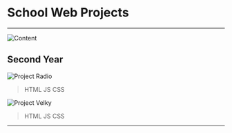 # School Web Projects
---

![Content](https://img.shields.io/badge/Content-red)

## Second Year

![Project Radio](https://img.shields.io/badge/Project-Radio-blue)
>HTML
>JS
>CSS

![Project Velky](https://img.shields.io/badge/Project-Velky-blue)
>HTML
>JS
>CSS

---
